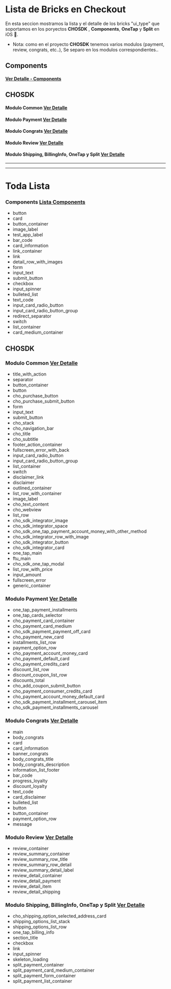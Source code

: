 # Lista de Bricks en Checkout

En esta seccion mostramos la lista y el detalle de los bricks "ui_type" que soportamos en los poryectos **CHOSDK** , **Components**, **OneTap** y **Split** en iOS 🍎.

* Nota: como en el proyecto **CHOSDK** tenemos varios modulos (payment, review, congrats, etc..), Se separo en los modulos correspondientes..

## Components

####  [Ver Detalle - Components](componentsBrick.md)

## CHOSDK 

#### Modulo Common [Ver Detalle](BricksCommon.md)

#### Modulo Payment [Ver Detalle](payment.md)

#### Modulo Congrats [Ver Detalle](Congrats.md)

#### Modulo Review [Ver Detalle](Review.md)

#### Modulo Shipping, BillingInfo, OneTap y Split [Ver Detalle](CHOSDK.MD)



---------------
---------------

# Toda Lista

### Components [Lista Components](componentsBrick.md)

- button
- card
- button_container
- image_label
- test_app_label 
- bar_code 
- card_information 
- link_container 
- link 
- detail_row_with_images 
- form 
- input_text 
- submit_button 
- checkbox 
- input_spinner 
- bulleted_list 
- text_code 
- input_card_radio_button 
- input_card_radio_button_group 
- redirect_separator
- switch 
- list_container 
- card_medium_container 

## CHOSDK 

### Modulo Common [Ver Detalle](BricksCommon.md)

- title_with_action
- separator
- button_container
- button
- cho_purchase_button
- cho_purchase_submit_button
- form
- input_text
- submit_button
- cho_stack
- cho_navigation_bar
- cho_title
- cho_subtitle
- footer_action_container
- fullscreen_error_with_back
- input_card_radio_button
- input_card_radio_button_group
- list_container
- switch
- disclaimer_link
- disclaimer
- outlined_container
- list_row_with_container
- image_label
- cho_text_content
- cho_webview
- list_row
- cho_sdk_integrator_image
- cho_sdk_integrator_space
- cho_sdk_one_tap_payment_account_money_with_other_method
- cho_sdk_integrator_row_with_image
- cho_sdk_integrator_button
- cho_sdk_integrator_card
- one_tap_main
- ftu_main
- cho_sdk_one_tap_modal
- list_row_with_price
- input_amount
- fullscreen_error
- generic_container

### Modulo Payment [Ver Detalle](payment.md)

- one_tap_payment_installments
- one_tap_cards_selector
- cho_payment_card_container
- cho_payment_card_medium
- cho_sdk_payment_payment_off_card
- cho_payment_new_card
- installments_list_row
- payment_option_row
- cho_payment_account_money_card
- cho_payment_default_card
- cho_payment_credits_card
- discount_list_row
- discount_coupon_list_row
- discounts_total
- cho_add_coupon_submit_button
- cho_payment_consumer_credits_card
- cho_payment_account_money_default_card
- cho_sdk_payment_installment_carousel_item
- cho_sdk_payment_installments_carousel



### Modulo Congrats [Ver Detalle](Congrats.md)

- main
- body_congrats
- card
- card_information
- banner_congrats
- body_congrats_title
- body_congrats_description
- information_list_footer
- bar_code
- progress_loyalty
- discount_loyalty
- text_code
- card_disclaimer
- bulleted_list
- button
- button_container
- payment_option_row
- message

### Modulo Review [Ver Detalle](Review.md)

- review_container
- review_summary_container
- review_summary_row_title
- review_summary_row_detail
- review_summary_detail_label
- review_detail_container
- review_detail_payment
- review_detail_item
- review_detail_shipping


### Modulo Shipping, BillingInfo, OneTap y Split [Ver Detalle](CHOSDK.MD)

- cho_shipping_option_selected_address_card
- shipping_options_list_stack
- shipping_options_list_row
- one_tap_billing_info
- section_title
- checkbox
- link
- input_spinner
- skeleton_loading
- split_payment_container
- split_payment_card_medium_container
- split_payment_form_container
- split_payment_list_container

